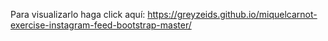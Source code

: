 Para visualizarlo haga click aquí:
https://greyzeids.github.io/miquelcarnot-exercise-instagram-feed-bootstrap-master/
